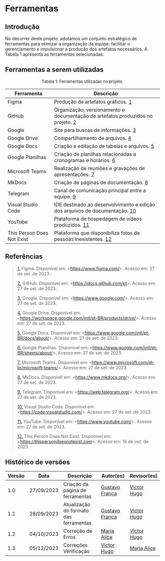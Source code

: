 # Ferramentas



## Introdução

No decorrer deste projeto, adotamos um conjunto estratégico de ferramentas para otimizar a organização da equipe, facilitar o gerenciamento e impulsionar a produção dos artefatos necessários. A Tabela 1 apresenta as ferramentas selecionadas:

## Ferramentas a serem utilizadas

<center>

<font size="2"><p style="text-align: center">Tabela 1: Ferramentas utilizadas no projeto.</p></font>

| Ferramenta         | Descrição                                                                                                         |
| ------------------ | ----------------------------------------------------------------------------------------------------------------- |
| Figma              | Produção de artefatos gráficos. <a id="anchor_1" href="#FRM1">1</a>                                               |
| GitHub             | Organização, versionamento e documentação de artefatos produzidos no projeto. <a id="anchor_2" href="#FRM2">2</a> |
| Google             | Site para buscas de informações. <a id="anchor_3" href="#FRM3">3</a>                                              |
| Google Drive       | Compartilhamento de arquivos. <a id="anchor_4" href="#FRM4">4</a>                                                 |
| Google Docs        | Criação e editação de tabelas e arquivos. <a id="anchor_5" href="#FRM5">5</a>                                     |
| Google Planilhas   | Criação de planilhas relacionadas a cronogramas e horários. <a id="anchor_6" href="#FRM6">6</a>                   |
| Microsoft Teams    | Realização de reuniões e gravações de apresentações. <a id="anchor_7" href="#FRM7">7</a>                          |
| MkDocs             | Criação de páginas de documentação. <a id="anchor_8" href="#FRM8">8</a>                                           |
| Telegram           | Canal de comunicação principal entre a equipe. <a id="anchor_9" href="#FRM9">9</a>                             |
| Visual Studio Code | IDE destinado ao desenvolvimento e edição dos arquivos de documentação. <a id="anchor_10" href="#FRM10">10</a>    |
| YouTube            | Plataforma de hospedagem de vídeos produzidos. <a id="anchor_11" href="#FRM11">11</a>                             |
| This Person Does Not Exist | Plataforma que disponibiliza fotos de pessoas inexistentes. <a id="anchor_12" href="#FRM12">12</a>                             |

</center>



## Referências 

> <a id="FRM1" href="#anchor_1">1.</a> Figma. Disponível em: <<https://www.figma.com/>>. Acesso em: 27 de set. de 2023.
>
> <a id="FRM2" href="#anchor_2">2.</a> GitHub. Disponível em: <<https://docs.github.com/pt>>. Acesso em: 27 de set. de 2023.
>
> <a id="FRM3" href="#anchor_3">3.</a> Google. Disponível em: <<https://www.google.com/>>. Acesso em: 27 de set. de 2023.
>
> <a id="FRM4" href="#anchor_4">4.</a> Google Drive. Disponível em: <<https://workspace.google.com/intl/pt-BR/products/drive/>>. Acesso em: 27 de set. de 2023.
>
> <a id="FRM5" href="#anchor_5">5.</a> Google Docs. Disponível em: <<https://www.google.com/intl/pt-BR/docs/about/>>. Acesso em: 27 de set. de 2023.
>
> <a id="FRM6" href="#anchor_6">6.</a> Google Planilhas. Disponível em: <<https://www.google.com/intl/pt-BR/sheets/about/>>. Acesso em: 27 de set. de 2023.
>
> <a id="FRM7" href="#anchor_7">7.</a> Microsoft Teams. Disponível em: <<https://www.microsoft.com/pt-br/microsoft-teams/>>. Acesso em: 27 de set. de 2023.
>
> <a id="FRM8" href="#anchor_8">8.</a> MkDocs. Disponível em: <<https://www.mkdocs.org/>>. Acesso em: 27 de set. de 2023.
>
> <a id="FRM9" href="#anchor_9">9.</a> Telegram. Disponível em: <<https://web.telegram.org/>>. Acesso em: 27 de set. de 2023.
>
> <a id="FRM10" href="#anchor 10">10.</a> Visual Studio Code. Disponível em: <<https://code.visualstudio.com/>>. Acesso em: 27 de set. de 2023.
>
> <a id="FRM11" href="#anchor_11">11.</a> YouTube. Disponível em: <<https://www.youtube.com/>>. Acesso em: 27 de set. de 2023.
>
> <a id="FRM12" href="#anchor_12">12.</a> This Person Does Not Exist. Disponível em: <<https://thispersondoesnotexist.com>>. Acesso em: 16 de out. de 2023.



## Histórico de versões

| Versão |    Data    | Descrição                              | Autor(es)                                       | Revisor(es)                                    |
| ------ | :--------: | -------------------------------------- | ----------------------------------------------- | ---------------------------------------------- |
| 1.0    | 27/09/2023 | Criação da página de ferramentas       | [Gustavo França](https://github.com/gustavofbs) | [Victor Hugo](https://github.com/ViictorHugoo) |
| 1.1    | 28/09/2023 | Atualização do formato das ferramentas | [Gustavo França](https://github.com/gustavofbs) | [Victor Hugo](https://github.com/ViictorHugoo) |
| 1.2    | 04/10/2023 | Correção de Erros                      | [Maria Alice](https://github.com/Maliz30)       | [Victor Hugo](https://github.com/ViictorHugoo) |
| 1.3    | 05/12/2023 | Correções Verificação                  | [Victor Hugo](https://github.com/ViictorHugoo)  | [Maria Alice](https://github.com/Maliz30)      |

